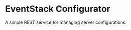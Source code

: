 EventStack Configurator
=======================

A simple REST service for managing server configurations.
